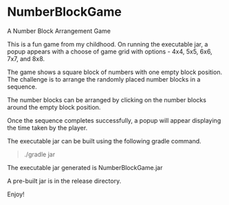# NumberBlockGame
A Number Block Arrangement Game

This is a fun game from my childhood. On running the executable jar, a popup appears with a choose of game grid with options - 4x4, 5x5, 6x6, 7x7, and 8x8.

The game shows a square block of numbers with one empty block position. The challenge is to arrange the randomly placed number blocks in a sequence.

The number blocks can be arranged by clicking on the number blocks around the empty block position.

Once the sequence completes successfully, a popup will appear displaying the time taken by the player.

The executable jar can be built using the following gradle command.

> ./gradle jar

The executable jar generated is NumberBlockGame.jar

A pre-built jar is in the release directory.

Enjoy!
